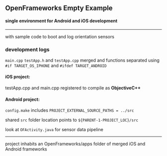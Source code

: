 ## OpenFrameworks Empty Example
#### single environment for Android and iOS development
------
with sample code to boot and log orientation sensors

### development logs

`main.cpp` `testApp.h` and `testApp.cpp` merged and functions separated using `#if TARGET_OS_IPHONE` and `#ifdef TARGET_ANDROID`

#### iOS project:

testApp.cpp and main.cpp registered to compile as __ObjectiveC++__

#### Android project:

`config.make` includes `PROJECT_EXTERNAL_SOURCE_PATHS = ../src`

shared `src` folder location points to `${PARENT-1-PROJECT_LOC}/src`

look at `OFActivity.java` for sensor data pipeline

------
project inhabits an OpenFrameworks/apps folder of merged iOS and Android frameworks